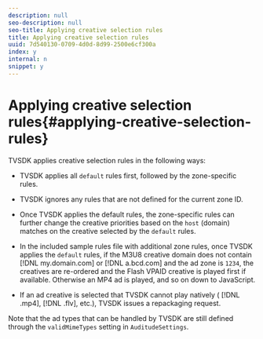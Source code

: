 ```yaml
---
description: null
seo-description: null
seo-title: Applying creative selection rules
title: Applying creative selection rules
uuid: 7d540130-0709-4d0d-8d99-2500e6cf300a
index: y
internal: n
snippet: y
---
```


# Applying creative selection rules{#applying-creative-selection-rules}

TVSDK applies creative selection rules in the following ways:

* TVSDK applies all `default` rules first, followed by the zone-specific rules. 
* TVSDK ignores any rules that are not defined for the current zone ID. 
* Once TVSDK applies the default rules, the zone-specific rules can further change the creative priorities based on the `host` (domain) matches on the creative selected by the `default` rules. 

* In the included sample rules file with additional zone rules, once TVSDK applies the `default` rules, if the M3U8 creative domain does not contain [!DNL my.domain.com] or [!DNL a.bcd.com] and the ad zone is `1234`, the creatives are re-ordered and the Flash VPAID creative is played first if available. Otherwise an MP4 ad is played, and so on down to JavaScript. 

* If an ad creative is selected that TVSDK cannot play natively ( [!DNL .mp4], [!DNL .flv], etc.), TVSDK issues a repackaging request.

Note that the ad types that can be handled by TVSDK are still defined through the `validMimeTypes` setting in `AuditudeSettings`. 

